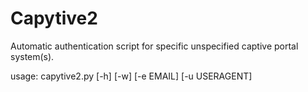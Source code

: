 # Capytive2
Automatic authentication script for specific unspecified captive portal
system(s).

usage: capytive2.py \[-h\] \[-w\] \[-e EMAIL\] \[-u USERAGENT\]
